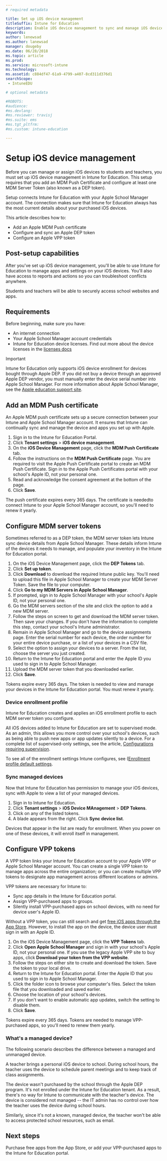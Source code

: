 ```yaml
---
# required metadata

title: Set up iOS device management
titleSuffix: Intune for Education
description: Enable iOS device management to sync and manage iOS devices from the Intune for Education portal.
keywords:
author: lenewsad
ms.author: lanewsad
manager: dougeby
ms.date: 06/28/2018
ms.topic: article
ms.prod:
ms.service: microsoft-intune
ms.technology:
ms.assetid: c884df47-61a9-4799-a407-8cd311d376d1
searchScope:
 - IntuneEDU

# optional metadata

#ROBOTS:
#audience:
#ms.devlang:
#ms.reviewer: travisj
#ms.suite: ems
#ms.tgt_pltfrm:
#ms.custom: intune-education

---
```


# Setup iOS device management 

Before you can manage or assign iOS devices to students and teachers, you must set up iOS device management in Intune for Education. This setup requires that you add an MDM Push Certificate and configure at least one MDM Server Token (also known as a DEP token).

Setup connects Intune for Education with your Apple School Manager account. The connection makes sure that Intune for Education always has the most current details about your purchased iOS devices.

This article describes how to:

* Add an Apple MDM Push certificate
* Configure and sync an Apple DEP token
* Configure an Apple VPP token 

## Post-setup capabilities  
After you've set up iOS device management, you'll be able to use Intune for Education to manage apps and settings on your iOS devices. You'll also have access to reports and actions so you can troubleshoot conflicts anywhere.  

Students and teachers will be able to securely access school websites and apps.  

## Requirements
Before beginning, make sure you have:  
* An internet connection
* Your Apple School Manager account credentials
* Intune for Education device licenses. Find out more about the device licenses in the [licenses docs](https://docs.microsoft.com/intune/get-started/start-with-a-paid-subscription-to-microsoft-intune-step-4)

> [!IMPORTANT]
> Intune for Education only supports iOS device enrollment for devices bought through Apple DEP. If you did not buy a device through an approved Apple DEP vendor, you must manually enter the device serial number into Apple School Manager. For more information about Apple School Manager, see the [Apple education support site](https://support.apple.com/education).  

## Add an MDM Push certificate
An Apple MDM push certificate sets up a secure connection between your Intune and Apple School Manager account. It ensures that Intune can continually sync and manage the device and apps you set up with Apple. 

1. Sign in to the Intune for Education Portal.
2. Click **Tenant settings** > **iOS device management**.
3. On the **iOS Device Management** page, click the **MDM Push Certificate** tab.
4. Follow the instructions on the **MDM Push Certificate** page. You are required to visit the Apple Push Certificate portal to create an MDM Push Certificate. Sign in to the Apple Push Certificates portal with your school's Apple ID, not your personal one.
5. Read and acknowledge the consent agreement at the bottom of the page.
6. Click **Save**.

The push certificate expires every 365 days. The certificate is neededto connect Intune to your Apple School Manager account, so you'll need to renew it yearly. <link to article>

## Configure MDM server tokens
Sometimes referred to as a DEP token, the MDM server token lets Intune sync device details from Apple School Manager. These details inform Intune of the devices it needs to manage, and populate your inventory in the Intune for Education portal.  

1. On the iOS Device Management page, click the **DEP Tokens** tab.
2. Click **Set up token**.
3. Click **Download** to download the required Intune public key. You'll need to upload this file in Apple School Manager to create your MDM Server Token. Save the file to your computer.
4. Click **Go to my MDM Servers in Apple School Manager**. 
5. If prompted, sign in to Apple School Manager with your school's Apple ID, not your personal one. 
6. Go the MDM servers section of the site and click the option to add a new MDM server.
7. Follow the steps on screen to get and download the MDM server token. Then save your changes. If you don't have the information to complete this step, contact your school's Intune administrator. 
8. Remain in Apple School Manager and go to the device assignments page. Enter the serial number for each device, the order number for your entire device purchase, or a list of your devices in a CSV file. 
9. Select the option to assign your devices to a server. From the list, choose the server you just created.
10. Return to the Intune for Education portal and enter the Apple ID you used to sign in to Apple School Manager.
11. Upload the MDM server token that you downloaded earlier.
12. Click **Save**.

Tokens expire every 365 days. The token is needed to view and manage your devices in the Intune for Education portal. You must renew it yearly. <link to article>

### Device enrollment profile
Intune for Education creates and applies an iOS enrollment profile to each MDM server token you configure.

All iOS devices added to Intune for Education are set to supervised mode. As an admin, this allows you more control over your school's devices, such as being able to push new apps or app updates silently to a device. For a complete list of supervised-only settings, see the article, [Configurations requiring supervision](https://docs.microsoft.com/en-us/intune/device-restrictions-ios#configurations-requiring-supervision).  

To see all of the enrollment settings Intune configures, see ([Enrollment profile default settings](enrollment-profile-default.md).

### Sync managed devices
Now that Intune for Education has permission to manage your iOS devices, sync with Apple to view a list of your managed devices.  
1. Sign in to Intune for Education.
2. Click **Tenant settings** > **iOS Device MAnagement** > **DEP Tokens**.
3. Click on any of the listed tokens.
4. A blade appears from the right. Click **Sync device list**. 

Devices that appear in the list are ready for enrollment. When you power on one of these devices, it will enroll itself in management.

## Configure VPP tokens

 A VPP token links your Intune for Education account to your Apple VPP or Apple School Manager account. You can create a single VPP token to manage apps across the entire organization; or you can create multiple VPP tokens to designate app management across different locations or admins.  

VPP tokens are necessary for Intune to:  
* Sync app details in the Intune for Education portal.
* Assign VPP-purchased apps to groups.
* Silently install VPP-purchased apps on school devices, with no need for device user's Apple ID.

Without a VPP token, you can still search and get [free iOS apps through the App Store](add-apps-ios.md). However, to install the app on the device, the device user must sign in with an Apple ID. 

1. On the iOS Device Management page, click the **VPP Tokens** tab.
2. Click **Open Apple School Manager** and sign in with your school's Apple ID, not your personal one. If you use the legacy Apple VPP site to buy apps, click **Download your token from the VPP website**. 
3. Follow the steps on either site to create and download the token. Save the token to your local drive.
4. Return to the Intune for Education portal. Enter the Apple ID that you used to sign in to Apple School Manager.
5. Click the folder icon to browse your computer's files. Select the token file that you downloaded and saved earlier.
6. Choose the location of your school's devices.
7. If you don't want to enable automatic app updates, switch the setting to disable them. 
8. Click **Save**.

Tokens expire every 365 days. Tokens are needed to manage VPP-purchased apps, so you'll need to renew them yearly. <link to article>

### What's a managed device?
The following scenario describes the difference between a managed and unmanaged device.

A teacher brings a personal iOS device to school. During school hours, the teacher uses the device to schedule parent meetings and to keep track of class assignments.  

 The device wasn't purchased by the school through the Apple DEP program. It's not enrolled under the Intune for Education tenant. As a result, there's no way for Intune to communicate with the teacher's device. The device is considered not managed -- the IT admin has no control over how the teacher uses the device during school hours. 

Similarly, since it's not a known, managed device, the teacher won't be able to access protected school resources, such as email.  
## Next steps
Purchase free apps from the App Store, or add your VPP-purchased apps to the Intune for Education portal.

